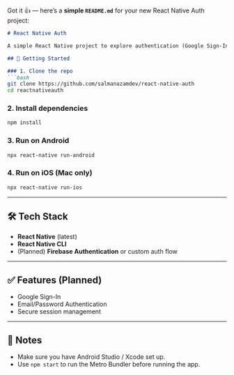Got it 👍 — here’s a **simple `README.md`** for your new React Native Auth project:

````markdown
# React Native Auth

A simple React Native project to explore authentication (Google Sign-In, Firebase Auth, etc.).

## 🚀 Getting Started

### 1. Clone the repo
```bash
git clone https://github.com/salmanazamdev/react-native-auth
cd reactnativeauth
````

### 2. Install dependencies

```bash
npm install
```

### 3. Run on Android

```bash
npx react-native run-android
```

### 4. Run on iOS (Mac only)

```bash
npx react-native run-ios
```

---

## 🛠️ Tech Stack

* **React Native** (latest)
* **React Native CLI**
* (Planned) **Firebase Authentication** or custom auth flow

---

## ✅ Features (Planned)

* Google Sign-In
* Email/Password Authentication
* Secure session management

---

## 📌 Notes

* Make sure you have Android Studio / Xcode set up.
* Use `npm start` to run the Metro Bundler before running the app.

```

